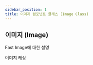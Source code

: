 ```yaml
---
sidebar_position: 1
title: 이미지 컴포넌트 클래스 (Image Class)
---
```


## 이미지 (Image)

Fast Image에 대한 설명

이미지 캐싱

